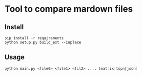 # Tool to compare mardown files

## Install

```
pip install -r requirements
python setup.py build_ext --inplace
```

## Usage

```
python main.py <file0> <file1> <fil2> .... [matrix|topn|json]
```
